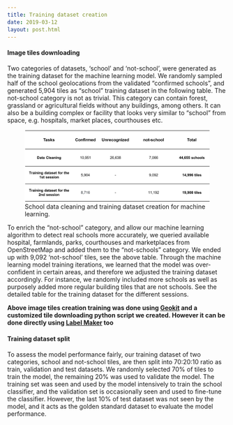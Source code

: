 ```yaml
---
title: Training dataset creation
date: 2019-03-12
layout: post.html
---
```


#### Image tiles downloading

Two categories of datasets, ‘school’ and ‘not-school’, were generated as the training dataset for the machine learning model. We randomly sampled half of the school geolocations from the validated “confirmed schools”, and generated 5,904 tiles as “school” training dataset in the following table. The not-school category is not as trivial. This category can contain forest, grassland or agricultural fields without any buildings, among others. It can also be a building complex or facility that looks very similar to “school” from space, e.g. hospitals, market places, courthouses etc.

<figure class="align-center">
	<img src="/assets/graphics/content/methodology/schools_table_1.png" alt="data cleaning" />
	<figcaption> School data cleaning and training dataset creation for machine learning.</figcaption>
</figure>

To enrich the “not-school” category, and allow our machine learning algorithm to detect real schools more accurately, we queried available hospital, farmlands, parks, courthouses and marketplaces from OpenStreetMap and added them to the “not-schools” category. We ended up with  9,092 ‘not-school’ tiles, see the above table. Through the machine learning model training iterations, we learned that the model was over-confident in certain areas, and therefore we adjusted the training dataset accordingly. For instance, we randomly included more schools as well as purposely added more regular building tiles that are not schools. See the detailed table for the training dataset for the different sessions.



**Above image tiles creation training was done using [Geokit](https://github.com/developmentseed/geokit) and a customized tile downloading python script we created. However it can be done directly using [Label Maker](https://github.com/developmentseed/label-maker) too**

#### Training dataset split

To assess the model performance fairly, our training dataset of two categories, school and not-school tiles, are then split into 70:20:10 ratio as train, validation and test datasets. We randomly selected 70% of tiles to train the model, the remaining 20% was used to validate the model. The training set was seen and used by the model intensively to train the school classifier, and the validation set is occasionally seen and used to fine-tune the classifier. However, the last 10% of test dataset was not seen by the model, and it acts as the golden standard dataset to evaluate the model performance.
